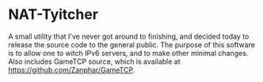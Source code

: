 # NAT-Tyitcher

A small utility that I've never got around to finishing, and decided today to release the source code to the general public. The purpose of this software is to allow one to witch IPv6 servers, and to make other minimal changes. Also includes GameTCP source, which is available at https://github.com/Zanphar/GameTCP.
